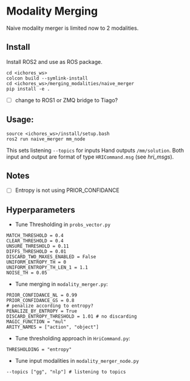 # Modality Merging

Naive modality merger is limited now to 2 modalities. 

## Install

Install ROS2 and use as ROS package.
```Shell
cd <ichores_ws>
colcon build --symlink-install
cd <ichores_ws>/merging_modalities/naive_merger
pip install -e .

```

- [ ] change to ROS1 or ZMQ bridge to Tiago?

## Usage:

```
source <ichores_ws>/install/setup.bash
ros2 run naive_merger mm_node
```
This sets listening `--topics` for inputs Hand outputs `/mm/solution`. Both input and output are format of type `HRICommand.msg` (see *hri_msgs*).


## Notes

- [ ] Entropy is not using PRIOR_CONFIDANCE


## Hyperparameters

- Tune Thresholding in `probs_vector.py`
```
MATCH_THRESHOLD = 0.4
CLEAR_THRESHOLD = 0.4
UNSURE_THRESHOLD = 0.11
DIFFS_THRESHOLD = 0.01
DISCARD_TWO_MAXES_ENABLED = False
UNIFORM_ENTROPY_TH = 0
UNIFORM_ENTROPY_TH_LEN_1 = 1.1
NOISE_TH = 0.05
```
- Tune merging in `modality_merger.py`:
```
PRIOR_CONFIDANCE_NL = 0.99
PRIOR_CONFIDANCE_GS = 0.8
# penalize according to entropy?
PENALIZE_BY_ENTROPY = True
DISCARD_ENTROPY_THRESHOLD = 1.01 # no discarding
MAGIC_FUNCTION = "mul"
ARITY_NAMES = ["action", "object"]
```
- Tune thresholding approach in `HriCommand.py`:
```
THRESHOLDING = "entropy"
```
- Tune input modalities in `modality_merger_node.py`
```
--topics ["gg", "nlp"] # listening to topics
```

